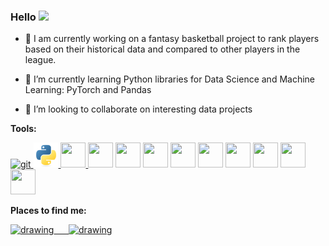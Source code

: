 ### Hello <img src="https://media.giphy.com/media/hvRJCLFzcasrR4ia7z/giphy.gif" width="28"> 

- 🔭 I am currently working on a fantasy basketball project to rank players based on their historical data and compared to other players in the league.

- 🌱 I’m currently learning Python libraries for Data Science and Machine Learning: PyTorch and Pandas

- 👯 I’m looking to collaborate on interesting data projects



**Tools:**

 <p align="left"> 
   <a href="https://git-scm.com/" target="_blank"> <img src="https://www.vectorlogo.zone/logos/git-scm/git-scm-icon.svg" alt="git" width="40" height="40"/> </a>
   <a href="https://www.python.org" target="_blank"> <img src="https://raw.githubusercontent.com/devicons/devicon/master/icons/python/python-original.svg" alt="python" width="40" height="40"/> </a> 
 <a href="https://www.cplusplus.com/" target="_blank"><img src="https://cdn.jsdelivr.net/gh/devicons/devicon/icons/cplusplus/cplusplus-original.svg" width="40" height="40"/> </a> 
  <a href="https://www.haskell.org/" target="_blank"> <img src="https://cdn.jsdelivr.net/gh/devicons/devicon/icons/haskell/haskell-original.svg" width="40" height="40"/></a>  
<a href="https://reactjs.org/" target="_blank">  <img src="https://cdn.jsdelivr.net/gh/devicons/devicon/icons/react/react-original.svg" width="40" height="40"/></a> 
 <a href="https://www.r-project.org/" target="_blank"> <img src="https://cdn.jsdelivr.net/gh/devicons/devicon/icons/r/r-original.svg" width="40" height="40"/></a>
<a href="https://www.php.net/" target="_blank">  <img src="https://cdn.jsdelivr.net/gh/devicons/devicon/icons/php/php-original.svg" width="40" height="40"/></a>
<a href="https://nodejs.org/en/" target="_blank"> <img src="https://cdn.jsdelivr.net/gh/devicons/devicon/icons/nodejs/nodejs-original.svg" width="40" height="40"/></a>
<a href="https://www.mongodb.com/" target="_blank"> <img src="https://cdn.jsdelivr.net/gh/devicons/devicon/icons/mongodb/mongodb-plain-wordmark.svg" width="40" height="40"/></a>
<a href="https://www.javascript.com/" target="_blank"> <img src="https://cdn.jsdelivr.net/gh/devicons/devicon/icons/javascript/javascript-original.svg" width="40" height="40"/></a> 
 <a href="https://pandas.pydata.org/" target="_blank"> <img src="https://cdn.jsdelivr.net/gh/devicons/devicon/icons/pandas/pandas-original.svg" width="40" height="40"/></a> 
 <a href="https://jupyter.org/" target="_blank">  <img src="https://cdn.jsdelivr.net/gh/devicons/devicon/icons/jupyter/jupyter-original-wordmark.svg" width="40" height="40"/></a>

 
 </p>

**Places to find me:**

<a href="https://www.linkedin.com/in/mahlerthomas/"><img src="https://res.cloudinary.com/importdata/image/upload/v1595012354/linkedin_t9qiwy.png" alt="drawing" width="100"/> &nbsp;&nbsp;&nbsp;&nbsp;
<a href="https://www.kaggle.com/thomasjohnmahler"><img src="https://res.cloudinary.com/importdata/image/upload/v1595012924/kaggle_ksaktb.png" alt="drawing" width="75"/>
 
